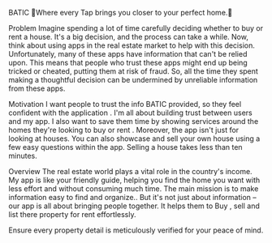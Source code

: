 BATIC Where every Tap brings you closer to your perfect home.

Problem
Imagine spending a lot of time carefully deciding whether to buy or rent a house. It's a big decision, and the process can take a while.
Now, think about using apps in the real estate market to help with this decision. Unfortunately, many of these apps have information that can't be relied upon. This means that people who trust these apps might end up being tricked or cheated, putting them at risk of fraud. So, all the time they spent making a thoughtful decision can be undermined by unreliable information from these apps.

Motivation
I want people to trust the info BATIC provided, so they feel confident with the application . I'm all about building trust between users and my app. 
I also want to save them time by showing services around the homes they're looking to buy or rent .
Moreover, the app isn't just for looking at houses. You can also showcase and sell your own house using a few easy questions within the app. Selling a house takes less than ten minutes.

Overview
The real estate world plays a vital role in the country's income. My app is like your friendly guide, helping you find the home you want with less effort and without consuming much time. The main mission is to make information easy to find and organize..
But it's not just about information – our app is all about bringing people together. It helps them to Buy , sell and list there property for rent effortlessly.





Ensure every property detail is meticulously verified for your peace of mind.

